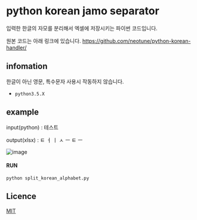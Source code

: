 # python korean jamo separator
입력한 한글의 자모를 분리해서 엑셀에 저장시키는 파이썬 코드입니다.

원본 코드는 아래 링크에 있습니다.
https://github.com/neotune/python-korean-handler/

## infomation

한글이 아닌 영문, 특수문자 사용시 작동하지 않습니다.


* `python3.5.X`

## example

input(python) : 테스트

output(xlsx) : ㅌ	ㅓ	ㅣ	ㅅ	ㅡ	ㅌ	ㅡ

![image](https://user-images.githubusercontent.com/65499218/221481224-ab7abece-690d-4731-a527-dab1cde08d91.png)


#### RUN

```console
python split_korean_alphabet.py
```

## Licence

[MIT](http://opensource.org/licenses/MIT)
